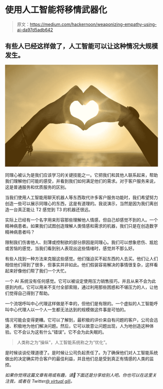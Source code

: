 # 使用人工智能将移情武器化

> 原文：<https://medium.com/hackernoon/weaponizing-empathy-using-ai-da97d5adb642>

## 有些人已经这样做了，人工智能可以让这种情况大规模发生。

![](img/71a092362bc95ba0214264b298e762c5.png)

同理心被认为是我们应该学习的关键技能之一。它把我们和其他人联系起来，帮助我们理解他们可能的感受，并看到我们如何满足他们的需求。对于客户服务来说，这是普通服务和优质服务的区别。

当我们使用人工智能用聊天机器人等东西取代许多客户服务功能时，我们希望努力创造一些可以展示同理心的东西，这是有道理的。我说演示，当然是因为我们离创造一台真正能让 T2 感觉到 T3 的机器还很远。

实际上已经有一个名字用来形容那些理解他人情感，但自己却感觉不到的人。一个精神病患者。如果我们试图创造理解人类情感和需求的机器，我们只是在创造数字精神病患者吗？

限制我们伤害他人、刻薄或控制欲的部分原因是同理心。我们可以想象悲伤、尴尬或苦恼的感觉，当我们看到别人表现出这些情绪时，感觉并不那么好。

有些人找到一种方法来克服这些感觉。他们强迫买不起东西的人去买。他们让人们相信他们得到了很多，但事实并非如此。他们假装容易解决的事情很复杂，这样看起来好像他们帮了我们一个大忙。

一个 AI 系统没有任何感觉。它可以被设定使用压力销售技巧，并且从来不会为此感到内疚。它可以用来不支付全部索赔，通过利用那些困惑和不堪压力的人，让他们觉得自己得到了帮助。

一个流氓呼叫中心代理这样做是不幸的，但他们是有限的。一个虚拟的人工智能呼叫中心代理人以一个人一生都无法达到的规模做这件事是可怕的。

情况可能会变得更糟。它可以了解到，最积极的评价来自有问题的客户，公司会迅速、积极地为他们解决问题。然后，它可以故意让问题出现，人为地创造这种体验。它不会认为这有什么“错误”。它不会为此失眠的。

> 人类称之为“操纵”，人工智能系统称之为“优化”。

是时候谈谈伦理道德了。是时候让公司负起责任了。为了确保他们对人工智能系统做出的决定确实符合客户的最佳利益，并且他们总是受到真正有情感的人类的监控。

*如果你觉得这篇文章有用或有趣，请👏下面还是分享给别人吧。你也可以在这里关注我，或者在 Twitter*[*@ virtual gill*](https://twitter.com/virtualgill)*。*